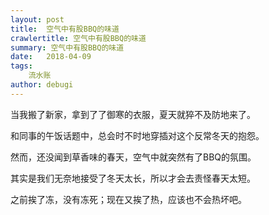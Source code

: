 ```yaml
---
layout: post
title:  空气中有股BBQ的味道
crawlertitle: 空气中有股BBQ的味道
summary: 空气中有股BBQ的味道
date:   2018-04-09
tags:
    流水账
author: debugi
---
```


当我搬了新家，拿到了了御寒的衣服，夏天就猝不及防地来了。    

和同事的午饭话题中，总会时不时地穿插对这个反常冬天的抱怨。  

然而，还没闻到草香味的春天，空气中就突然有了BBQ的氛围。  

其实是我们无奈地接受了冬天太长，所以才会去责怪春天太短。      

之前挨了冻，没有冻死；现在又挨了热，应该也不会热坏吧。      

